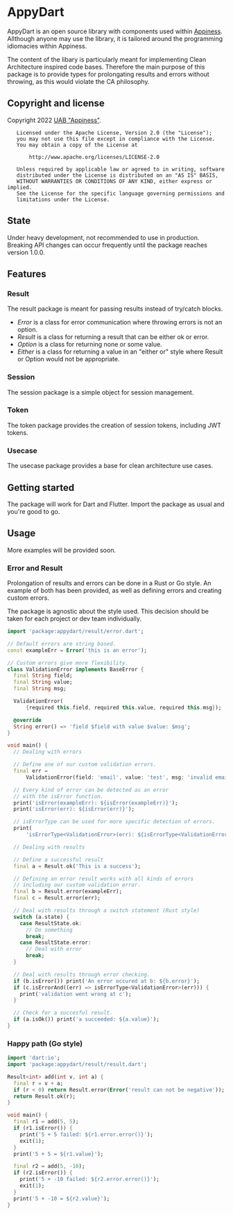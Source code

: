 # AppyDart

AppyDart is an open source library with components used within [Appiness](https://appiness.solutions). Allthough anyone may use the library, it is tailored around the programming idiomacies within Appiness.

The content of the libary is particularly meant for implementing Clean Architecture inspired code bases. Therefore the main purpose of this package is to provide types for prolongating results and errors without throwing, as this would violate the CA philosophy.

## Copyright and license
Copyright 2022 [UAB "Appiness"](https://appiness.solutions).
```
   Licensed under the Apache License, Version 2.0 (the "License");
   you may not use this file except in compliance with the License.
   You may obtain a copy of the License at

       http://www.apache.org/licenses/LICENSE-2.0

   Unless required by applicable law or agreed to in writing, software
   distributed under the License is distributed on an "AS IS" BASIS,
   WITHOUT WARRANTIES OR CONDITIONS OF ANY KIND, either express or implied.
   See the License for the specific language governing permissions and
   limitations under the License.
  ```

## State
Under heavy development, not recommended to use in production. Breaking API changes can occur frequently until the package reaches version 1.0.0.

## Features

### Result
The result package is meant for passing results instead of try/catch blocks.

- *Error* is a class for error communication where throwing errors is not an option.
- *Result* is a class for returning a result that can be either ok or error.
- *Option* is a class for returning none or some value.
- *Either* is a class for returning a value in an "either or" style where Result or Option would not be appropriate.

### Session
The session package is a simple object for session management.

### Token
The token package provides the creation of session tokens, including JWT tokens.

### Usecase
The usecase package provides a base for clean architecture use cases.

## Getting started

The package will work for Dart and Flutter. 
Import the package as usual and you're good to go. 

## Usage

More examples will be provided soon.

### Error and Result
Prolongation of results and errors can be done in a Rust or Go style. 
An example of both has been provided, as well as defining errors and creating custom errors.

The package is agnostic about the style used. This decision should be taken for each project or dev team individually.

```dart
import 'package:appydart/result/error.dart';

// Default errors are string based.
const exampleErr = Error('this is an error');

// Custom errors give more flexibility.
class ValidationError implements BaseError {
  final String field;
  final String value;
  final String msg;

  ValidationError(
      {required this.field, required this.value, required this.msg});

  @override
  String error() => 'field $field with value $value: $msg';
}

void main() {
  // Dealing with errors

  // Define one of our custom validation errors.
  final err =
      ValidationError(field: 'email', value: 'test', msg: 'invalid email');

  // Every kind of error can be detected as an error
  // with the isError function.
  print('isError(exampleErr): ${isError(exampleErr)}');
  print('isError(err): ${isError(err)}');

  // isErrorType can be used for more specific detection of errors.
  print(
      'isErrorType<ValidationError>(err): ${isErrorType<ValidationError>(err)}');

  // Dealing with results

  // Define a successful result
  final a = Result.ok('This is a success');

  // Defining an error result works with all kinds of errors
  // including our custom validation error.
  final b = Result.error(exampleErr);
  final c = Result.error(err);

  // Deal with results through a switch statement (Rust style)
  switch (a.state) {
    case ResultState.ok:
      // Do something
      break;
    case ResultState.error:
      // Deal with error
      break;
  }

  // Deal with results through error checking.
  if (b.isError()) print('An error occured at b: ${b.error}');
  if (c.isErrorAnd((err) => isErrorType<ValidationError>(err))) {
    print('validation went wrong at c');
  }

  // Check for a succesful result.
  if (a.isOk()) print('a succeeded: ${a.value}');
}
```

### Happy path (Go style)
```dart
import 'dart:io';
import 'package:appydart/result/result.dart';

Result<int> add(int v, int a) {
  final r = v + a;
  if (r < 0) return Result.error(Error('result can not be negative'));
  return Result.ok(r);
}

void main() {
  final r1 = add(5, 5);
  if (r1.isError()) {
    print('5 + 5 failed: ${r1.error.error()}');
    exit(1);
  }
  print('5 + 5 = ${r1.value}');

  final r2 = add(5, -10);
  if (r2.isError()) {
    print('5 + -10 failed: ${r2.error.error()}');
    exit(1);
  }
  print('5 + -10 = ${r2.value}');
}
```
